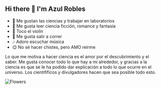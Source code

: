 ## Hi there 👋 I'm Azul Robles

- 🔬 Me gustan las ciencias y trabajar en laboratorios 
- 🍃 Me gusta leer ciencia ficción, romance y fantasía
- 🎻 Toco el violín 
- 🏃 Me gusta salir a correr
- 🎶 Adoro escuchar música 
- 😌 No sé hacer chistes, pero AMO reirme 

Lo que me motiva a hacer ciencia es el amor por el descubrimiento y el saber. Me gusta conocer todo lo que hay a mi alrededor, y gracias a la ciencia es que se le ha podido dar explicación a todo lo que ocurre en el universo. Los cientifíficos y divulgadores hacen que sea posible todo esto. 

![Flowers](./flowers.jpg)
